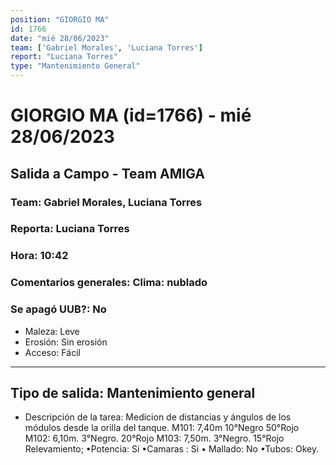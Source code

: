 ```yaml
---
position: "GIORGIO MA"
id: 1766
date: "mié 28/06/2023"
team: ['Gabriel Morales', 'Luciana Torres']
report: "Luciana Torres"
type: "Mantenimiento General"
---
```


# GIORGIO MA (id=1766) - mié 28/06/2023
## Salida a Campo - Team AMIGA
### Team: Gabriel Morales, Luciana Torres
### Reporta: Luciana Torres
### Hora: 10:42
### Comentarios generales: Clima: nublado 
### Se apagó UUB?: No 
- Maleza: Leve
- Erosión: Sin erosión
- Acceso: Fácil
---------
## Tipo de salida: Mantenimiento general
   - Descripción de la tarea: Medicion de distancias y ángulos de los módulos desde la orilla del tanque. 
M101: 7,40m 10°Negro 50°Rojo
M102: 6,10m. 3°Negro.  20°Rojo 
M103: 7,50m.  3°Negro. 15°Rojo 
Relevamiento; 
•Potencia: Si 
•Camaras : Si 
• Mallado: No 
•Tubos: Okey. 
